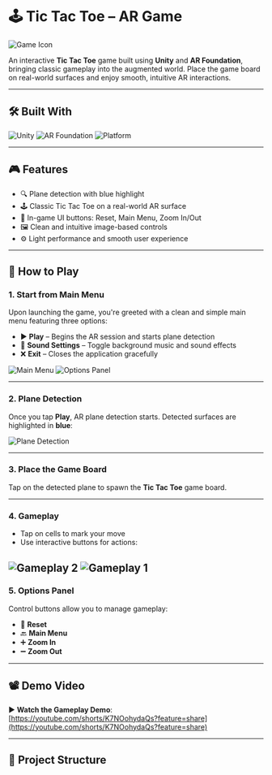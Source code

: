 # 🕹️ Tic Tac Toe – AR Game

![Game Icon](source/Icon.png)

An interactive **Tic Tac Toe** game built using **Unity** and **AR Foundation**, bringing classic gameplay into the augmented world. Place the game board on real-world surfaces and enjoy smooth, intuitive AR interactions.

---

## 🛠️ Built With

![Unity](https://img.shields.io/badge/Engine-Unity-000000?logo=unity&logoColor=white)
![AR Foundation](https://img.shields.io/badge/AR-AR%20Foundation-blue)
![Platform](https://img.shields.io/badge/Platform-Android%20%7C%20iOS-green)

---

## 🎮 Features

- 🔍 Plane detection with blue highlight
- 🕹️ Classic Tic Tac Toe on a real-world AR surface
- 📱 In-game UI buttons: Reset, Main Menu, Zoom In/Out
- 🖼️ Clean and intuitive image-based controls
- ⚙️ Light performance and smooth user experience

---

## 🚀 How to Play

### 1. Start from Main Menu
Upon launching the game, you're greeted with a clean and simple main menu featuring three options:

- ▶️ **Play** – Begins the AR session and starts plane detection  
- 🎵 **Sound Settings** – Toggle background music and sound effects  
- ❌ **Exit** – Closes the application gracefully

![Main Menu](source/Menu.jpeg)
![Options Panel](source/Option.jpeg)

---

### 2. Plane Detection
Once you tap **Play**, AR plane detection starts. Detected surfaces are highlighted in **blue**:

![Plane Detection](source/Img1.jpeg)

---

### 3. Place the Game Board
Tap on the detected plane to spawn the **Tic Tac Toe** game board.

---

### 4. Gameplay
- Tap on cells to mark your move
- Use interactive buttons for actions:

![Gameplay 2](source/Img3.jpeg)
![Gameplay 1](source/Img2.jpeg)  
---

### 5. Options Panel
Control buttons allow you to manage gameplay:

- 🔄 **Reset**  
- 🔙 **Main Menu**  
- ➕ **Zoom In**  
- ➖ **Zoom Out**

---

## 📽️ Demo Video

▶️ **Watch the Gameplay Demo**:  
[https://youtube.com/shorts/K7NOohydaQs?feature=share](https://youtube.com/shorts/K7NOohydaQs?feature=share)

---

## 📁 Project Structure

